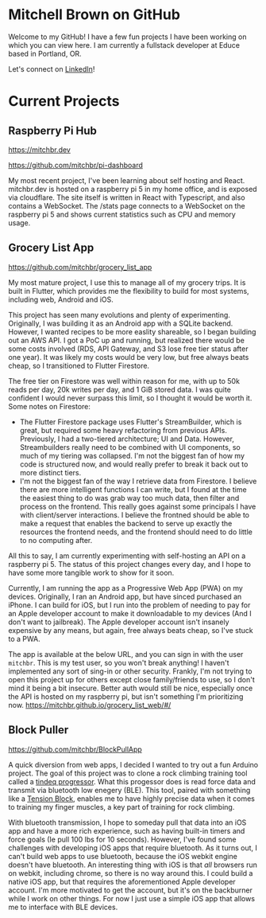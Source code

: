 # Mitchell Brown on GitHub
Welcome to my GitHub! I have a few fun projects I have been working on which you can view here. I am currently a fullstack developer at Educe based in Portland, OR.

Let's connect on [LinkedIn](https://www.linkedin.com/in/mitchbr/)!

# Current Projects
## Raspberry Pi Hub
https://mitchbr.dev

https://github.com/mitchbr/pi-dashboard

My most recent project, I've been learning about self hosting and React. mitchbr.dev is hosted on a raspberry pi 5 in my home office, and is exposed via cloudflare. The site itself is written in React with Typescript, and also contains a WebSocket. The /stats page connects to a WebSocket on the raspberry pi 5 and shows current statistics such as CPU and memory usage.

## Grocery List App
https://github.com/mitchbr/grocery_list_app

My most mature project, I use this to manage all of my grocery trips. It is built in Flutter, which provides me the flexibility to build for most systems, including web, Android and iOS. 

This project has seen many evolutions and plenty of experimenting. Originally, I was building it as an Android app with a SQLite backend. However, I wanted recipes to be more easlity shareable, so I began building out an AWS API. I got a PoC up and running, but realized there would be some costs involved (RDS, API Gateway, and S3 lose free tier status after one year). It was likely my costs would be very low, but free always beats cheap, so I transitioned to Flutter Firestore. 

The free tier on Firestore was well within reason for me, with up to 50k reads per day, 20k writes per day, and 1 GiB stored data. I was quite confident I would never surpass this limit, so I thought it would be worth it. Some notes on Firestore:
- The Flutter Firestore package uses Flutter's StreamBuilder, which is great, but required some heavy refactoring from previous APIs. Previously, I had a two-tiered architecture; UI and Data. However, Streambuilders really need to be combined with UI components, so much of my tiering was collapsed. I'm not the biggest fan of how my code is structured now, and would really prefer to break it back out to more distinct tiers.
- I'm not the biggest fan of the way I retrieve data from Firestore. I believe there are more intelligent functions I can write, but I found at the time the easiest thing to do was grab way too much data, then filter and process on the frontend. This really goes against some principals I have with client/server interactions. I believe the frontned should be able to make a request that enables the backend to serve up exactly the resources the frontend needs, and the frontend should need to do little to no computing after.

All this to say, I am currently experimenting with self-hosting an API on a raspberry pi 5. The status of this project changes every day, and I hope to have some more tangible work to show for it soon.

Currently, I am running the app as a Progressive Web App (PWA) on my devices. Originally, I ran an Android app, but have sinced purchased an iPhone. I can build for iOS, but I run into the problem of needing to pay for an Apple developer account to make it downloadable to my devices (And I don't want to jailbreak). The Apple developer account isn't insanely expensive by any means, but again, free always beats cheap, so I've stuck to a PWA.

The app is available at the below URL, and you can sign in with the user `mitchbr`. This is my test user, so you won't break anything! I haven't implemented any sort of sing-in or other security. Frankly, I'm not trying to open this project up for others except close family/friends to use, so I don't mind it being a bit insecure. Better auth would still be nice, especially once the API is hosted on my raspberry pi, but isn't something I'm prioritizing now.
https://mitchbr.github.io/grocery_list_web/#/

## Block Puller
https://github.com/mitchbr/BlockPullApp

A quick diversion from web apps, I decided I wanted to try out a fun Arduino project. The goal of this project was to clone a rock climbing training tool called a [tindeq progressor](https://tindeq.com/product/progressor/). What this progessor does is read force data and transmit via bluetooth low enegery (BLE). This tool, paired with something like a [Tension Block](https://tensionclimbing.com/product/the-block-2/), enables me to have highly precise data when it comes to training my finger muscles, a key part of training for rock climbing.

With bluetooth transmission, I hope to someday pull that data into an iOS app and have a more rich experience, such as having built-in timers and force goals (Ie pull 100 lbs for 10 seconds). However, I've found some challenges with developing iOS apps that require bluetooth. As it turns out, I can't build web apps to use bluetooth, because the iOS webkit engine doesn't have bluetooth. An interesting thing with iOS is that _all_ browsers run on webkit, including chrome, so there is no way around this. I could build a native iOS app, but that requires the aforementioned Apple developer account. I'm more motivated to get the account, but it's on the backburner while I work on other things. For now I just use a simple iOS app that allows me to interface with BLE devices.
